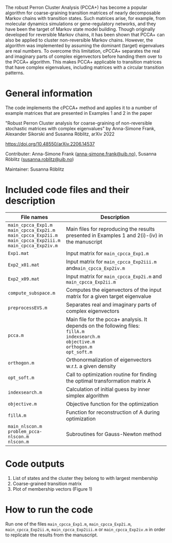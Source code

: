 The robust Perron Cluster Analysis (PCCA+) has become a popular algorithm
for coarse-graining transition matrices of nearly decomposable Markov
chains with transition states. Such matrices arise, for example, from molecular
dynamics simulations or gene-regulatory networks, and they have been the
target of Markov state model building. Though originally developed for reversible
Markov chains, it has been shown that PCCA+ can also be applied to cluster
non-reversible Markov chains. However, the algorithm was implemented by
assuming the dominant (target) eigenvalues are real numbers.
To overcome this limitation, cPCCA+ separates the real and imaginary parts
of complex eigenvectors before handing them over to the PCCA+ algorithm. 
This makes PCCA+ applicable to transition matrices that have complex
eigenvalues, including matrices with a circular transition patterns.

# General information

The code implements the cPCCA+ method and applies it to a number of example
matrices that are presented in Examples 1 and 2 in the paper 

"Robust Perron Cluster analysis for coarse-graining of
non-reversible stochastic matrices with complex eigenvalues" 
by Anna-Simone Frank, Alexander Sikorski and Susanna Röblitz, arXiv 2022

https://doi.org/10.48550/arXiv.2206.14537

Contributer: Anna-Simone Frank (anna-simone.frank@uib.no), Susanna Röblitz (susanna.roblitz@uib.no)

Maintainer: Susanna Röblitz

# Included code files  and their description


|File names |			Description |
|---------------|-----------------------------------------------------------|
|`main_cpcca_Exp1.m`  </br> `main_cpcca_Exp2i.m`</br> `main_cpcca_Exp2ii.m` </br> `main_cpcca_Exp2iii.m`  </br> `main_cpcca_Exp2iv.m`|  Main files for reproducing the results presented in Examples 1 and 2(i)-(iv) in the manuscript|
|`Exp1.mat`    |        Input matrix for `main_cpcca_Exp1.m`|
|`Exp2_x01.mat`   |     Input matrix for `main_cpcca_Exp2iii.m` and`main_cpcca_Exp2iv.m` |
|`Exp2_x09.mat`  |      Input matrix for `main_cpcca_Exp2i.m` and `main_cpcca_Exp2ii.m` |
|`compute_subspace.m` |  Computes the eigenvectors of the input matrix for a given target eigenvalue |
| `preprocessEVS.m`  |  Separates real and imaginary parts of complex eigenvectors |
| `pcca.m`		|	 	Main file for the pcca+ analysis. It depends on  the following files: </br> `fillA.m` </br> `indexsearch.m` </br> `objective.m` </br> `orthogon.m` </br> `opt_soft.m` |
| `orthogon.m`     |     Orthonormalization of eigenvectors w.r.t. a given density|
| `opt_soft.m`     |     Call to optimization routine for finding the optimal transformation matrix A |
|`indexsearch.m`    |   Calculation of initial guess by inner simplex algorithm |
|`objective.m` |        Objective function for the optimization |
|`fillA.m` |            Function for reconstruction of A during optimization |
| `main_nlscon.m`  </br> `problem_pcca-nlscon.m` </br> `nlscon.m` | Subroutines for Gauss-Newton method |

# Code outputs

1. List of states and the cluster they belong to with largest membership
2. Coarse-grained transition matrix	
3. Plot of membership vectors (Figure 1)


# How to run the code

Run one of the files `main_cpcca_Exp1.m`, `main_cpcca_Exp2i.m`, `main_cpcca_Exp2ii.m`, `main_cpcca_Exp2iii.m` or `main_cpcca_Exp2iv.m` in order to replicate the results from the manuscript.

